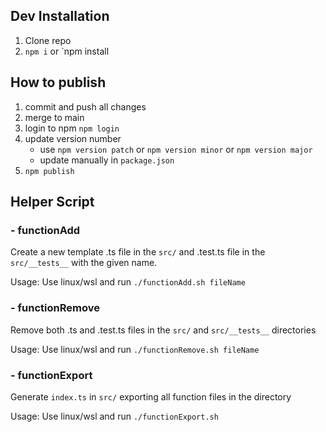 ## Dev Installation
1. Clone repo
2. `npm i` or `npm install

## How to publish
1. commit and push all changes
2. merge to main
3. login to npm `npm login`
4. update version number
   - use `npm version patch` or `npm version minor` or `npm version major`
   - update manually in `package.json`
5. `npm publish`

## Helper Script
### - functionAdd
Create a new template .ts file in the `src/` and .test.ts file in the `src/__tests__`
with the given name.

Usage: Use linux/wsl and run `./functionAdd.sh fileName`

### - functionRemove
Remove both .ts and .test.ts files in the `src/` and `src/__tests__` directories

Usage: Use linux/wsl and run `./functionRemove.sh fileName`

### - functionExport
Generate `index.ts` in `src/` exporting all function files in the directory

Usage: Use linux/wsl and run `./functionExport.sh`
